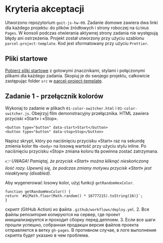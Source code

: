 # Kryteria akceptacji

Utworzono repozytorium ``goit-js-hw-09``.
Zadanie domowe zawiera dwa linki dla każdego projektu: do plików źródłowych i strony roboczej na ``GitHub Pages``.
W konsoli podczas otwierania aktywnej strony zadania nie występują błędy ani ostrzeżenia.
Projekt został utworzony przy użyciu szablonu ``parcel-project-template``.
Kod jest sformatowany przy użyciu ``Prettier``.

## Pliki startowe

[Pobierz pliki startowe](https://minhaskamal.github.io/DownGit/#/home?url=https:%2F%2Fgithub.com%2Fgoitacademy%2FAQA-JS-Files%2Ftree%2Fmaster%2F08%2Fsrc) z gotowymi znacznikami, stylami i połączonymi plikami dla każdego zadania. Skopiuj je do swojego projektu, całkowicie zastępując folder ``src`` w [parcel-project-template](https://github.com/goitacademy/parcel-project-template).

## Zadanie 1 - przełącznik kolorów

Wykonaj to zadanie w plikach ``01-color-switcher.html`` і ``01-color-switcher.js``. Obejrzyj film demonstracyjny przełącznika.
HTML zawiera przyciski «Start» і «Stop».
```
<button type="button" data-start>Start</button>
<button type="button" data-stop>Stop</button>

```
Napisz skrypt, który po naciśnięciu przycisku «Start» raz na sekundę zmienia kolor tła ``<body>`` na losową wartość przy użyciu stylu inline. Po naciśnięciu przycisku «Stop» zmiana koloru tła powinna zostać zatrzymana.

*👉 UWAGA!
Pamiętaj, że przycisk «Start» można kliknąć nieskończoną ilość razy. Upewnij się, że podczas zmiany motywu przycisk «Start» jest nieaktywny (disabled).*

Aby wygenerować losowy kolor, użyj funkcji ``getRandomHexColor``.
```
function getRandomHexColor() {  
return `#${Math.floor(Math.random() * 16777215).toString(16)}`;
}
```

   скрипт (GitHub Action) из файла `.github/workflows/deploy.yml`.
2. Все файлы репозитория копируются на сервер, где проект инициализируется и
   проходит сборку перед деплоем.
3. Если все шаги прошли успешно, собранная продакшн версия файлов проекта
   отправляется в ветку `gh-pages`. В противном случае, в логе выполнения
   скрипта будет указано в чем проблема.

